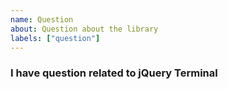 ```yaml
---
name: Question
about: Question about the library
labels: ["question"]
---
```


### I have question related to jQuery Terminal

<!-- add your question here but first check old questions on GitHub

https://github.com/jcubic/jquery.terminal/issues?q=label%3Aquestion+is%3Aclosed

and StackOverflow

https://stackoverflow.com/questions/tagged/jquery-terminal

-->
